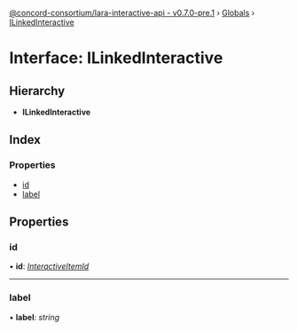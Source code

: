 [@concord-consortium/lara-interactive-api - v0.7.0-pre.1](../README.md) › [Globals](../globals.md) › [ILinkedInteractive](ilinkedinteractive.md)

# Interface: ILinkedInteractive

## Hierarchy

* **ILinkedInteractive**

## Index

### Properties

* [id](ilinkedinteractive.md#id)
* [label](ilinkedinteractive.md#label)

## Properties

###  id

• **id**: *[InteractiveItemId](../globals.md#interactiveitemid)*

___

###  label

• **label**: *string*
